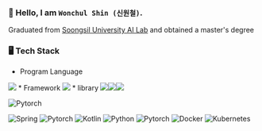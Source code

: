### 👋 Hello, I am `Wonchul Shin (신원철)`.

Graduated from [Soongsil University AI Lab](http://ailab.ssu.ac.kr/rb/) and obtained a master's degree

### 🖥 Tech Stack
* Program Language  
<img src="https://img.shields.io/badge/-Python3-green?style=flat&logo=Python&logoColor=3776AB"/>
* Framework  
<img src="https://img.shields.io/badge/-Pytorch-green?style=flat&logo=Pytorch&logoColor=EE4C2C"/>
* library
<img src="https://img.shields.io/badge/-Numpy-green?style=flat&logo=Numpy&logoColor=013243"/><img src="https://img.shields.io/badge/-Pandas-green?style=flat&logo=Pandas&logoColor=150458"/><img src="https://img.shields.io/badge/-Scikit learn-green?style=flat&logo=scikit-learn&logoColor=F7931E"/>


![Pytorch](https://img.shields.io/badge/-Pytorch-red)

![Spring](https://img.shields.io/badge/-Spring-green)
![Pytorch](https://img.shields.io/badge/-Java-red)
![Kotlin](https://img.shields.io/badge/-Kotlin-purple)
![Python](https://img.shields.io/badge/-Python-grey)
![Pytorch](https://img.shields.io/badge/-AWS-green)
![Docker](https://img.shields.io/badge/-Docker-blue)
![Kubernetes](https://img.shields.io/badge/-Kubernetes-indigo)